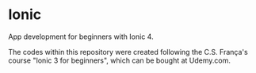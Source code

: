 # Ionic
App development for beginners with Ionic 4.

The codes within this repository were created following the C.S. França's course "Ionic 3 for beginners", which can be bought at Udemy.com.
